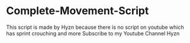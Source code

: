 # Complete-Movement-Script
This script is made by Hyzn because there is no script on youtube which has sprint crouching and more
Subscribe to my Youtube Channel Hyzn
